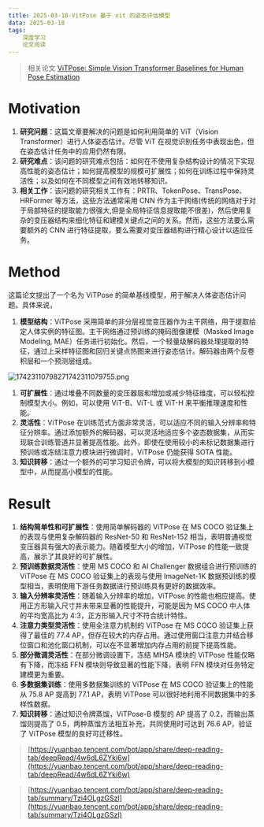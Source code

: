 ```yaml
---
title: 2025-03-18-VitPose 基于 vit 的姿态评估模型
data: 2025-03-18
tags: 
    深度学习
    论文阅读
---
```

> 相关论文
> [ViTPose: Simple Vision Transformer Baselines for Human Pose Estimation](https://arxiv.org/abs/2204.12484)

# Motivation

1. **研究问题**：这篇文章要解决的问题是如何利用简单的 ViT（Vision Transformer）进行人体姿态估计。尽管 ViT 在视觉识别任务中表现出色，但在姿态估计任务中的应用仍然有限。
2. **研究难点**：该问题的研究难点包括：如何在不使用复杂结构设计的情况下实现高性能的姿态估计；如何提高模型的规模可扩展性；如何在训练过程中保持灵活性；以及如何在不同模型之间有效地转移知识。
3. **相关工作**：该问题的研究相关工作有：PRTR、TokenPose、TransPose、HRFormer 等方法，这些方法通常采用 CNN 作为主干网络(传统的网络对于对于局部特征的提取能力很强大,但是全局特征信息提取能不很差)，然后使用复杂的变压器结构来细化特征和建模关键点之间的关系。然而，这些方法要么需要额外的 CNN 进行特征提取，要么需要对变压器结构进行精心设计以适应任务。

# Method

这篇论文提出了一个名为 ViTPose 的简单基线模型，用于解决人体姿态估计问题。具体来说，

1. **模型结构**：ViTPose 采用简单的非分层视觉变压器作为主干网络，用于提取给定人体实例的特征图。主干网络通过预训练的掩码图像建模（Masked Image Modeling, MAE）任务进行初始化。然后，一个轻量级解码器处理提取的特征，通过上采样特征图和回归关键点热图来进行姿态估计。解码器由两个反卷积层和一个预测层组成。

![17423110798271742311079755.png](https://tk-pichost-1325224430.cos.ap-chengdu.myqcloud.com/blog/17423110798271742311079755.png)

1. **可扩展性**：通过堆叠不同数量的变压器层和增加或减少特征维度，可以轻松控制模型大小。例如，可以使用 ViT-B、ViT-L 或 ViT-H 来平衡推理速度和性能。
2. **灵活性**：ViTPose 在训练范式方面非常灵活，可以适应不同的输入分辨率和特征分辨率。通过添加额外的解码器，可以灵活地适应多个姿态数据集，从而实现联合训练管道并显著提高性能。此外，即使在使用较小的未标记数据集进行预训练或冻结注意力模块进行微调时，ViTPose 仍能获得 SOTA 性能。
3. **知识转移**：通过一个额外的可学习知识令牌，可以将大模型的知识转移到小模型中，从而提高小模型的性能。

# Result

1. **结构简单性和可扩展性**：使用简单解码器的 ViTPose 在 MS COCO 验证集上的表现与使用复杂解码器的 ResNet-50 和 ResNet-152 相当，表明普通视觉变压器具有强大的表示能力。随着模型大小的增加，ViTPose 的性能一致提高，展示了其良好的可扩展性。
2. **预训练数据灵活性**：使用 MS COCO 和 AI Challenger 数据组合进行预训练的 ViTPose 在 MS COCO 验证集上的表现与使用 ImageNet-1K 数据预训练的模型相当，表明使用下游任务数据进行预训练具有更好的数据效率。
3. **输入分辨率灵活性**：随着输入分辨率的增加，ViTPose 的性能也相应提高。使用正方形输入尺寸并未带来显著的性能提升，可能是因为 MS COCO 中人体的平均宽高比为 4:3，正方形输入尺寸不符合统计特性。
4. **注意力类型灵活性**：使用全注意力机制的 ViTPose 在 MS COCO 验证集上获得了最佳的 77.4 AP，但存在较大的内存占用。通过使用窗口注意力并结合移位窗口和池化窗口机制，可以在不显著增加内存占用的前提下提高性能。
5. **部分微调灵活性**：在部分微调设置下，冻结 MHSA 模块的 ViTPose 性能仅略有下降，而冻结 FFN 模块则导致显著的性能下降，表明 FFN 模块对任务特定建模更为重要。
6. **多数据集训练**：使用多数据集训练的 ViTPose 在 MS COCO 验证集上的性能从 75.8 AP 提高到 77.1 AP，表明 ViTPose 可以很好地利用不同数据集中的多样性数据。
7. **知识转移**：通过知识令牌蒸馏，ViTPose-B 模型的 AP 提高了 0.2，而输出蒸馏则提高了 0.5，两种蒸馏方法相互补充，共同使用时可达到 76.6 AP，验证了 ViTPose 模型的良好可迁移性。

> [https://yuanbao.tencent.com/bot/app/share/deep-reading-tab/deepRead/4w6dL6ZYki6w](https://yuanbao.tencent.com/bot/app/share/deep-reading-tab/deepRead/4w6dL6ZYki6w)

> [https://yuanbao.tencent.com/bot/app/share/deep-reading-tab/summary/Tzi4OLgzGSzl](https://yuanbao.tencent.com/bot/app/share/deep-reading-tab/summary/Tzi4OLgzGSzl)
